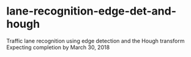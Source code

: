 # lane-recognition-edge-det-and-hough
Traffic lane recognition using edge detection and the Hough transform
Expecting completion  by March 30, 2018
